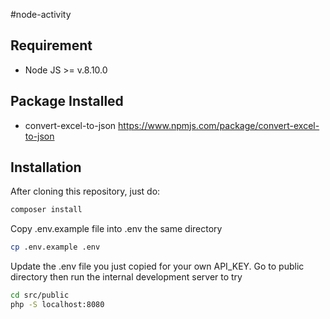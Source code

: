 #node-activity


## Requirement
- Node JS >= v.8.10.0

## Package Installed
- convert-excel-to-json https://www.npmjs.com/package/convert-excel-to-json

## Installation
After cloning this repository, just do:
```bash
composer install
```
Copy .env.example file into .env the same directory
```bash
cp .env.example .env
```
Update the .env file you just copied for your own API_KEY.
Go to public directory then run the internal development server to try
```bash
cd src/public
php -S localhost:8080
```

